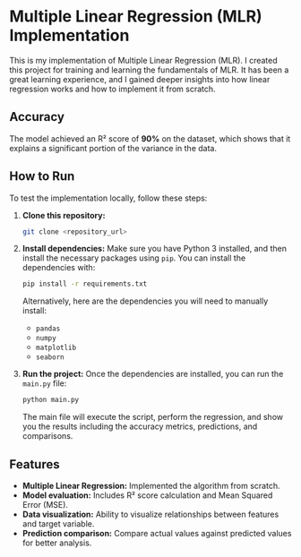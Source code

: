 
# Multiple Linear Regression (MLR) Implementation

This is my implementation of Multiple Linear Regression (MLR). I created this project for training and learning the fundamentals of MLR. It has been a great learning experience, and I gained deeper insights into how linear regression works and how to implement it from scratch.

## Accuracy
The model achieved an R² score of **90%** on the dataset, which shows that it explains a significant portion of the variance in the data.

## How to Run

To test the implementation locally, follow these steps:

1. **Clone this repository:**
   ```bash
   git clone <repository_url>
   ```

2. **Install dependencies:**
   Make sure you have Python 3 installed, and then install the necessary packages using `pip`. You can install the dependencies with:
   ```bash
   pip install -r requirements.txt
   ```
   Alternatively, here are the dependencies you will need to manually install:
   - `pandas`
   - `numpy`
   - `matplotlib`
   - `seaborn`

3. **Run the project:**
   Once the dependencies are installed, you can run the `main.py` file:
   ```bash
   python main.py
   ```

   The main file will execute the script, perform the regression, and show you the results including the accuracy metrics, predictions, and comparisons.

## Features

- **Multiple Linear Regression:** Implemented the algorithm from scratch.
- **Model evaluation:** Includes R² score calculation and Mean Squared Error (MSE).
- **Data visualization:** Ability to visualize relationships between features and target variable.
- **Prediction comparison:** Compare actual values against predicted values for better analysis.
